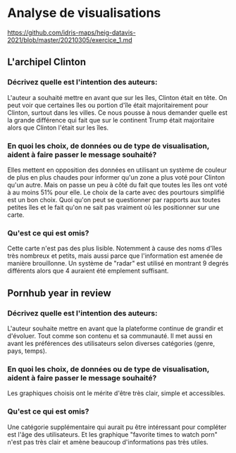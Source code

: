 # Analyse de visualisations

https://github.com/idris-maps/heig-datavis-2021/blob/master/20210305/exercice_1.md

## L'archipel Clinton

### Décrivez quelle est l'intention des auteurs:

L'auteur a souhaité mettre en avant que sur les îles, Clinton était en tête. On peut voir que certaines îles ou portion d'île était majoritairement pour Clinton, surtout dans les villes.
Ce nous pousse à nous demander quelle est la grande différence qui fait que sur le continent Trump était majoritaire alors que Clinton l'était sur les îles.

### En quoi les choix, de données ou de type de visualisation, aident à faire passer le message souhaité?

Elles mettent en opposition des données en utilisant un système de couleur de plus en plus chaudes pour informer qu'un zone a plus voté pour Clinton qu'un autre. Mais on passe un peu à côté du fait que toutes les îles ont voté à au moins 51% pour elle. Le choix de la carte avec des pourtours simplifié est un bon choix. Quoi qu'on peut se questionner par rapports aux toutes petites îles et le fait qu'on ne sait pas vraiment où les positionner sur une carte.

### Qu'est ce qui est omis?

Cette carte n'est pas des plus lisible. Notemment à cause des noms d'îles très nombreux et petits, mais aussi parce que l'information est amenée de manière brouillonne. Un système de "radar" est utilisé en montrant 9 degrés différents alors que 4 auraient été emplement suffisant.


## Pornhub year in review

### Décrivez quelle est l'intention des auteurs:

L'auteur souhaite mettre en avant que la plateforme continue de grandir et d'évoluer. Tout comme son contenu et sa communauté. Il met aussi en avant les préférences des utilisateurs selon diverses catégories (genre, pays, temps).

### En quoi les choix, de données ou de type de visualisation, aident à faire passer le message souhaité?

Les graphiques choisis ont le mérite d'être très clair, simple et accessibles.


### Qu'est ce qui est omis?

Une catégorie supplémentaire qui aurait pu être intéressant pour compléter est l'âge des utilisateurs.
Et les graphique "favorite times to watch porn" n'est pas très clair et amène beaucoup d'informations pas très utiles.
